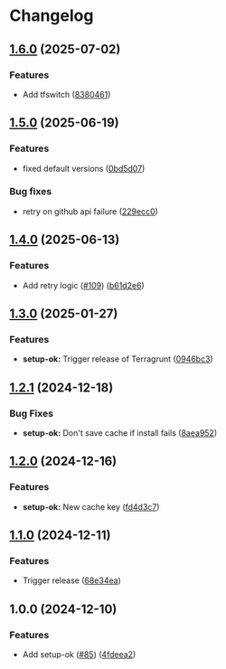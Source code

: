 # Changelog

## [1.6.0](https://github.com/oslokommune/composite-actions/compare/setup-ok-v1.5.0...setup-ok-v1.6.0) (2025-07-02)


### Features

* Add tfswitch ([8380461](https://github.com/oslokommune/composite-actions/commit/8380461a74c1ae51b7c017c1401a0866a65cc523))

## [1.5.0](https://github.com/oslokommune/composite-actions/compare/setup-ok-v1.4.0...setup-ok-v1.5.0) (2025-06-19)


### Features

* fixed default versions ([0bd5d07](https://github.com/oslokommune/composite-actions/commit/0bd5d07a162364b86018f8bc92063f6562459dee))


### Bug fixes

* retry on github api failure ([229ecc0](https://github.com/oslokommune/composite-actions/commit/229ecc0b6bfc83337c9107e4b1bf47b9a05540f6))

## [1.4.0](https://github.com/oslokommune/composite-actions/compare/setup-ok-v1.3.0...setup-ok-v1.4.0) (2025-06-13)


### Features

* Add retry logic ([#109](https://github.com/oslokommune/composite-actions/issues/109)) ([b61d2e6](https://github.com/oslokommune/composite-actions/commit/b61d2e6d2ff2ed81a3c271e43100a50dfdfdcc0c))

## [1.3.0](https://github.com/oslokommune/composite-actions/compare/setup-ok-v1.2.1...setup-ok-v1.3.0) (2025-01-27)


### Features

* **setup-ok:** Trigger release of Terragrunt ([0946bc3](https://github.com/oslokommune/composite-actions/commit/0946bc3ffaed2df847b11bd9c74a339d22b59035))

## [1.2.1](https://github.com/oslokommune/composite-actions/compare/setup-ok-v1.2.0...setup-ok-v1.2.1) (2024-12-18)


### Bug Fixes

* **setup-ok:** Don't save cache if install fails ([8aea952](https://github.com/oslokommune/composite-actions/commit/8aea952585637e678a0970e296da92472686be63))

## [1.2.0](https://github.com/oslokommune/composite-actions/compare/setup-ok-v1.1.0...setup-ok-v1.2.0) (2024-12-16)


### Features

* **setup-ok:** New cache key ([fd4d3c7](https://github.com/oslokommune/composite-actions/commit/fd4d3c73955fceb10bc53f0048d1cdfafd6ace13))

## [1.1.0](https://github.com/oslokommune/composite-actions/compare/setup-ok-v1.0.0...setup-ok-v1.1.0) (2024-12-11)


### Features

* Trigger release ([68e34ea](https://github.com/oslokommune/composite-actions/commit/68e34ea8373adaf05f73bb927db6ab70e0f41530))

## 1.0.0 (2024-12-10)


### Features

* Add setup-ok ([#85](https://github.com/oslokommune/composite-actions/issues/85)) ([4fdeea2](https://github.com/oslokommune/composite-actions/commit/4fdeea2117e961bb3d9ccca924eb84ce00c17e3f))
